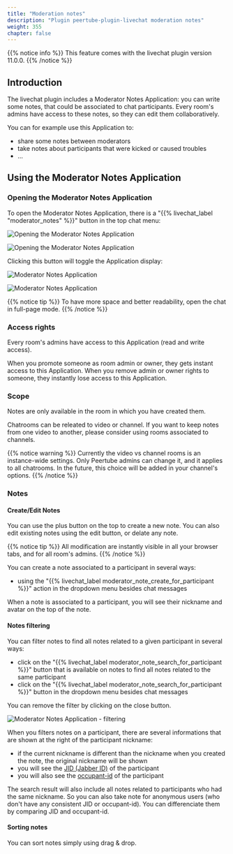 ```yaml
---
title: "Moderation notes"
description: "Plugin peertube-plugin-livechat moderation notes"
weight: 355
chapter: false
---
```


{{% notice info %}}
This feature comes with the livechat plugin version 11.0.0.
{{% /notice %}}

## Introduction

The livechat plugin includes a Moderator Notes Application: you can write some notes, that could be associated to chat participants.
Every room's admins have access to these notes, so they can edit them collaboratively.

You can for example use this Application to:

* share some notes between moderators
* take notes about participants that were kicked or caused troubles
* ...

## Using the Moderator Notes Application

### Opening the Moderator Notes Application

To open the Moderator Notes Application, there is a "{{% livechat_label "moderator_notes" %}}" button in the top chat menu:

![Opening the Moderator Notes Application](/peertube-plugin-livechat/images/moderation_notes_open_app_video.png?classes=shadow,border&height=200px)

![Opening the Moderator Notes Application](/peertube-plugin-livechat/images/moderation_notes_open_app_fullpage.png?classes=shadow,border&height=200px)

Clicking this button will toggle the Application display:

![Moderator Notes Application](/peertube-plugin-livechat/images/moderator_notes_app_video_1.png?classes=shadow,border&height=200px)

![Moderator Notes Application](/peertube-plugin-livechat/images/moderator_notes_app_fullpage_1.png?classes=shadow,border&height=200px)

{{% notice tip %}}
To have more space and better readability, open the chat in full-page mode.
{{% /notice %}}

### Access rights

Every room's admins have access to this Application (read and write access).

When you promote someone as room admin or owner, they gets instant access to this Application.
When you remove admin or owner rights to someone, they instantly lose access to this Application.

### Scope

Notes are only available in the room in which you have created them.

Chatrooms can be releated to video or channel.
If you want to keep notes from one video to another, please consider using rooms associated to channels.

{{% notice warning %}}
Currently the video vs channel rooms is an instance-wide settings.
Only Peertube admins can change it, and it applies to all chatrooms.
In the future, this choice will be added in your channel's options.
{{% /notice %}}

### Notes

#### Create/Edit Notes

You can use the plus button on the top to create a new note.
You can also edit existing notes using the edit button, or delate any note.

{{% notice tip %}}
All modification are instantly visible in all your browser tabs, and for all room's admins.
{{% /notice %}}

You can create a note associated to a participant in several ways:

* using the "{{% livechat_label moderator_note_create_for_participant %}}" action in the dropdown menu besides chat messages

When a note is associated to a participant, you will see their nickname and avatar on the top of the note.

#### Notes filtering

You can filter notes to find all notes related to a given participant in several ways:

* click on the "{{% livechat_label moderator_note_search_for_participant %}}" button that is available on notes to find all notes related to the same participant
* click on the "{{% livechat_label moderator_note_search_for_participant %}}" button in the dropdown menu besides chat messages

You can remove the filter by clicking on the close button.

![Moderator Notes Application - filtering](/peertube-plugin-livechat/images/moderation_notes_filters.png?classes=shadow,border&height=200px)

When you filters notes on a participant, there are several informations that are shown at the right of the participant nickname:

* if the current nickname is different than the nickname when you created the note, the original nickname will be shown
* you will see the [JID (Jabber ID)](https://xmpp.org/extensions/xep-0029.html) of the participant
* you will also see the [occupant-id](https://xmpp.org/extensions/xep-0421.html) of the participant

The search result will also include all notes related to participants who had the same nickname.
So you can also take note for anonymous users (who don't have any consistent JID or occupant-id).
You can differenciate them by comparing JID and occupant-id.

#### Sorting notes

You can sort notes simply using drag & drop.
